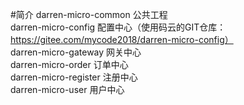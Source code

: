 #简介
darren-micro-common   公共工程<br>
darren-micro-config   配置中心（使用码云的GIT仓库：https://gitee.com/mycode2018/darren-micro-config）<br>
darren-micro-gateway  网关中心<br>
darren-micro-order    订单中心<br>
darren-micro-register 注册中心<br>
darren-micro-user     用户中心<br>
